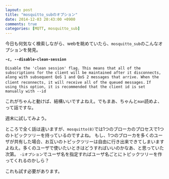 ```yaml
---
layout: post
title: "mosquitto_subのオプション"
date: 2014-12-03 20:43:00 +0900
comments: true
categories: [MQTT, mosquitto_sub]
---
```


今日も何気なく検索しながら、webを眺めていたら、`mosquitto_sub`のこんなオプションを発見。

**`-c, --disable-clean-session `**
<!-- more --> 


`Disable the 'clean session' flag. This means that all of the subscriptions for the client will be maintained after it disconnects, along with subsequent QoS 1 and QoS 2 messages that arrive. When the client reconnects, it will receive all of the queued messages.`
`If using this option, it is recommended that the client id is set manually with --id`

これがちゃんと動けば、結構いいですよねえ。でもまあ、ちゃんと`man`読めよ、って話ですな。

週末に試してみよう。

ところで全く話は違いますが、`mosquitto(8)`では1つのブローカのプロセスで1つのトピックツリーを持っているのですよね。
もし、1つのブローカを多くのユーザが共有した場合、お互いのトピックツリーは自由に行き出来できてしまいますよねえ。多くのユーザで使いたいときはどうすればいいのかなあ、と思っていた次第。
`-iオプション`でユーザ名を指定すればユーザ名ごとにトピックツリーを作ってくれるのかしら？

これも試す必要があります。


